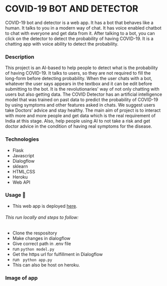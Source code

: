 # COVID-19 BOT AND DETECTOR

COVID-19 bot and detector is a web app. It has a bot that behaves like a human. It talks to you in a modern way of chat. It has voice enabled chatbot to chat with everyone and get data from it. After talking to a bot, you can click on the detector to detect the probability of having COVID-19.  It is a chatting app with voice ability to detect the probability.
 
### Description
This project is an AI-based to help people to detect what is the probability of having COVID-19. It talks to users, so they are not required to fill the long-form before detecting probability. When the user chats with a bot, whatever the user says appears in the textbox and it can be edit before submitting to the bot. It is the revolutionaries' way of not only chatting with users but also getting data.
The COVID Detector has an artificial intelligence model that was trained on past data to predict the probability of COVID-19 by using symptoms and other features asked in chats. We suggest users take Doctors’ advice and stay healthy. The main aim of project is to interact with more and more people and get data which is the real requirement of India at this stage. Also, help people using AI to not take a risk and get doctor advice in the condition of having real symptoms for the disease.

### Technologies
* Flask
* Javascript
* Dialogflow
* sklearn
* HTML,CSS
* Heroku
* Web API

### Usage  :pushpin:
* This web app is deployed [here](https://covidbotdetector.herokuapp.com).
###### This run locally and steps to follow:
* Clone the respository
* Make changes in dialogflow 
* Give correct path in .env file
* run 
` python model.py `
* Get the https url for fulfillment in Dialogflow
* run
` python app.py`
* This can also be host on heroku.
### Image of app





